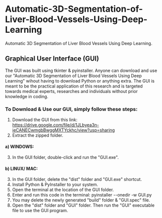 # Automatic-3D-Segmentation-of-Liver-Blood-Vessels-Using-Deep-Learning
Automatic 3D Segmentation of Liver Blood Vessels Using Deep Learning.

## Graphical User Interface (GUI)
The GUI was built using tkinter & pyinstaller. 
Anyone can download and use our "Automatic 3D Segmentation of Liver Blood Vessels Using Deep Learning"
wihout having to download Python or anything extra.
The GUI is meant to be the practical application of this research and is targeted towards medical experts, researches and individuals without prior knowledge in coding.

### To Download & Use our GUI, simply follow these steps:

1. Download the GUI from this link: https://drive.google.com/file/d/1JLbyea3n-ieCANECwmgbBwggMXTYckhc/view?usp=sharing
2. Extract the zipped folder.

#### a) WINDOWS:
3. In the GUI folder, double-click and run the "GUI.exe".

#### b) LINUX/ MAC:
3. In the GUI folder, delete the "dist" folder and "GUI.exe" shortcut.
4. Install Python & PyInstaller to your system.
5. Open the terminal at the location of the GUI folder.
6. Enter and run this code in the terminal: pyinstaller --onedir -w GUI.py
7. You may delete the newly generated "build" folder & "GUI.spec" file.
8. Open the "dist" folder and "GUI" folder. Then run the "GUI" executable file to use the GUI program.
